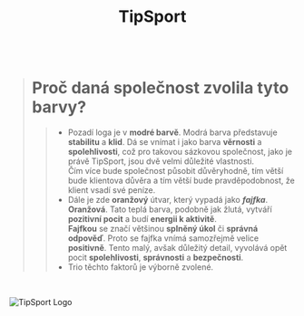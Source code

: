 <h1 align="center"> TipSport </h1>
<br><br>



> # Proč daná společnost zvolila tyto barvy? #
>> - Pozadí loga je v **modré barvě**. Modrá barva představuje **stabilitu** a **klid**. Dá se vnímat i jako barva **věrnosti** a **spolehlivosti**, což pro takovou sázkovou společnost, jako je právě TipSport, jsou dvě velmi důležité vlastnosti.
>>   <br> Čím více bude společnost působit důvěryhodně, tím větší bude klientova důvěra a tím větší bude pravděpodobnost, že klient vsadí své peníze.
>> - Dále je zde **oranžový** útvar, který vypadá jako ***fajfka***.
>>   <br> **Oranžová**. Tato teplá barva, podobně jak žlutá, vytváří **pozitivní pocit** a budí **energii k aktivitě**.
>>   <br>**Fajfkou** se značí většinou **splněný úkol** či **správná odpověď**. Proto se fajfka vnímá samozřejmě velice **positivně**. Tento malý, avšak důležitý detail, vyvolává opět pocit **spolehlivosti**, **správnosti** a **bezpečnosti**.
>> - Trio těchto faktorů je výborně zvolené.
<br>

![TipSport Logo](https://www.nelisa.com/image/7c4c2cbc1c48c3dc7483523e47011277.png/cropped)
